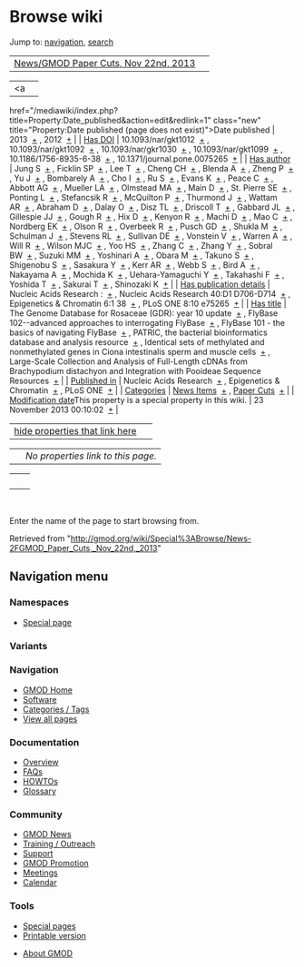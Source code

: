 <div id="mw-page-base" class="noprint">

</div>

<div id="mw-head-base" class="noprint">

</div>

<div id="content" class="mw-body" role="main">

<span id="top"></span>

<div id="mw-js-message" style="display:none;">

</div>



# <span dir="auto">Browse wiki</span>

<div id="bodyContent">

<div id="contentSub">

</div>

<div id="jump-to-nav" class="mw-jump">

Jump to: [navigation](#mw-navigation), [search](#p-search)

</div>

<div id="mw-content-text">

|  |  |
|----|----|
| [News/GMOD Paper Cuts, Nov 22nd, 2013](/wiki/News/GMOD_Paper_Cuts,_Nov_22nd,_2013 "News/GMOD Paper Cuts, Nov 22nd, 2013") |  |

|  |  |
|----|----|
| <a
href="/mediawiki/index.php?title=Property:Date_published&amp;action=edit&amp;redlink=1"
class="new"
title="Property:Date published (page does not exist)">Date published</a> | <span class="smwb-value">2013  <span class="smwsearch">[+](/wiki/Special%3ASearchByProperty/Date-20published/2013 "Special%3ASearchByProperty/Date-20published/2013")</span></span> , <span class="smwb-value">2012  <span class="smwsearch">[+](/wiki/Special%3ASearchByProperty/Date-20published/2012 "Special%3ASearchByProperty/Date-20published/2012")</span></span> |
| <a
href="/mediawiki/index.php?title=Property:Has_DOI&amp;action=edit&amp;redlink=1"
class="new" title="Property:Has DOI (page does not exist)">Has DOI</a> | <span class="smwb-value">10.1093/nar/gkt1012  <span class="smwsearch">[+](/wiki/Special%3ASearchByProperty/Has-20DOI/10.1093-2Fnar-2Fgkt1012 "Special%3ASearchByProperty/Has-20DOI/10.1093-2Fnar-2Fgkt1012")</span></span> , <span class="smwb-value">10.1093/nar/gkt1092  <span class="smwsearch">[+](/wiki/Special%3ASearchByProperty/Has-20DOI/10.1093-2Fnar-2Fgkt1092 "Special%3ASearchByProperty/Has-20DOI/10.1093-2Fnar-2Fgkt1092")</span></span> , <span class="smwb-value">10.1093/nar/gkr1030  <span class="smwsearch">[+](/wiki/Special%3ASearchByProperty/Has-20DOI/10.1093-2Fnar-2Fgkr1030 "Special%3ASearchByProperty/Has-20DOI/10.1093-2Fnar-2Fgkr1030")</span></span> , <span class="smwb-value">10.1093/nar/gkt1099  <span class="smwsearch">[+](/wiki/Special%3ASearchByProperty/Has-20DOI/10.1093-2Fnar-2Fgkt1099 "Special%3ASearchByProperty/Has-20DOI/10.1093-2Fnar-2Fgkt1099")</span></span> , <span class="smwb-value">10.1186/1756-8935-6-38  <span class="smwsearch">[+](/wiki/Special%3ASearchByProperty/Has-20DOI/10.1186-2F1756-2D8935-2D6-2D38 "Special%3ASearchByProperty/Has-20DOI/10.1186-2F1756-2D8935-2D6-2D38")</span></span> , <span class="smwb-value">10.1371/journal.pone.0075265  <span class="smwsearch">[+](/wiki/Special%3ASearchByProperty/Has-20DOI/10.1371-2Fjournal.pone.0075265 "Special%3ASearchByProperty/Has-20DOI/10.1371-2Fjournal.pone.0075265")</span></span> |
| <a
href="/mediawiki/index.php?title=Property:Has_author&amp;action=edit&amp;redlink=1"
class="new"
title="Property:Has author (page does not exist)">Has author</a> | <span class="smwb-value">Jung S  <span class="smwsearch">[+](/wiki/Special%3ASearchByProperty/Has-20author/Jung-20S "Special%3ASearchByProperty/Has-20author/Jung-20S")</span></span> , <span class="smwb-value">Ficklin SP  <span class="smwsearch">[+](/wiki/Special%3ASearchByProperty/Has-20author/Ficklin-20SP "Special%3ASearchByProperty/Has-20author/Ficklin-20SP")</span></span> , <span class="smwb-value">Lee T  <span class="smwsearch">[+](/wiki/Special%3ASearchByProperty/Has-20author/Lee-20T "Special%3ASearchByProperty/Has-20author/Lee-20T")</span></span> , <span class="smwb-value">Cheng CH  <span class="smwsearch">[+](/wiki/Special%3ASearchByProperty/Has-20author/Cheng-20CH "Special%3ASearchByProperty/Has-20author/Cheng-20CH")</span></span> , <span class="smwb-value">Blenda A  <span class="smwsearch">[+](/wiki/Special%3ASearchByProperty/Has-20author/Blenda-20A "Special%3ASearchByProperty/Has-20author/Blenda-20A")</span></span> , <span class="smwb-value">Zheng P  <span class="smwsearch">[+](/wiki/Special%3ASearchByProperty/Has-20author/Zheng-20P "Special%3ASearchByProperty/Has-20author/Zheng-20P")</span></span> , <span class="smwb-value">Yu J  <span class="smwsearch">[+](/wiki/Special%3ASearchByProperty/Has-20author/Yu-20J "Special%3ASearchByProperty/Has-20author/Yu-20J")</span></span> , <span class="smwb-value">Bombarely A  <span class="smwsearch">[+](/wiki/Special%3ASearchByProperty/Has-20author/Bombarely-20A "Special%3ASearchByProperty/Has-20author/Bombarely-20A")</span></span> , <span class="smwb-value">Cho I  <span class="smwsearch">[+](/wiki/Special%3ASearchByProperty/Has-20author/Cho-20I "Special%3ASearchByProperty/Has-20author/Cho-20I")</span></span> , <span class="smwb-value">Ru S  <span class="smwsearch">[+](/wiki/Special%3ASearchByProperty/Has-20author/Ru-20S "Special%3ASearchByProperty/Has-20author/Ru-20S")</span></span> , <span class="smwb-value">Evans K  <span class="smwsearch">[+](/wiki/Special%3ASearchByProperty/Has-20author/Evans-20K "Special%3ASearchByProperty/Has-20author/Evans-20K")</span></span> , <span class="smwb-value">Peace C  <span class="smwsearch">[+](/wiki/Special%3ASearchByProperty/Has-20author/Peace-20C "Special%3ASearchByProperty/Has-20author/Peace-20C")</span></span> , <span class="smwb-value">Abbott AG  <span class="smwsearch">[+](/wiki/Special%3ASearchByProperty/Has-20author/Abbott-20AG "Special%3ASearchByProperty/Has-20author/Abbott-20AG")</span></span> , <span class="smwb-value">Mueller LA  <span class="smwsearch">[+](/wiki/Special%3ASearchByProperty/Has-20author/Mueller-20LA "Special%3ASearchByProperty/Has-20author/Mueller-20LA")</span></span> , <span class="smwb-value">Olmstead MA  <span class="smwsearch">[+](/wiki/Special%3ASearchByProperty/Has-20author/Olmstead-20MA "Special%3ASearchByProperty/Has-20author/Olmstead-20MA")</span></span> , <span class="smwb-value">Main D  <span class="smwsearch">[+](/wiki/Special%3ASearchByProperty/Has-20author/Main-20D "Special%3ASearchByProperty/Has-20author/Main-20D")</span></span> , <span class="smwb-value">St. Pierre SE  <span class="smwsearch">[+](/wiki/Special%3ASearchByProperty/Has-20author/St.-20Pierre-20SE "Special%3ASearchByProperty/Has-20author/St.-20Pierre-20SE")</span></span> , <span class="smwb-value">Ponting L  <span class="smwsearch">[+](/wiki/Special%3ASearchByProperty/Has-20author/Ponting-20L "Special%3ASearchByProperty/Has-20author/Ponting-20L")</span></span> , <span class="smwb-value">Stefancsik R  <span class="smwsearch">[+](/wiki/Special%3ASearchByProperty/Has-20author/Stefancsik-20R "Special%3ASearchByProperty/Has-20author/Stefancsik-20R")</span></span> , <span class="smwb-value">McQuilton P  <span class="smwsearch">[+](/wiki/Special%3ASearchByProperty/Has-20author/McQuilton-20P "Special%3ASearchByProperty/Has-20author/McQuilton-20P")</span></span> , <span class="smwb-value">Thurmond J  <span class="smwsearch">[+](/wiki/Special%3ASearchByProperty/Has-20author/Thurmond-20J "Special%3ASearchByProperty/Has-20author/Thurmond-20J")</span></span> , <span class="smwb-value">Wattam AR  <span class="smwsearch">[+](/wiki/Special%3ASearchByProperty/Has-20author/Wattam-20AR "Special%3ASearchByProperty/Has-20author/Wattam-20AR")</span></span> , <span class="smwb-value">Abraham D  <span class="smwsearch">[+](/wiki/Special%3ASearchByProperty/Has-20author/Abraham-20D "Special%3ASearchByProperty/Has-20author/Abraham-20D")</span></span> , <span class="smwb-value">Dalay O  <span class="smwsearch">[+](/wiki/Special%3ASearchByProperty/Has-20author/Dalay-20O "Special%3ASearchByProperty/Has-20author/Dalay-20O")</span></span> , <span class="smwb-value">Disz TL  <span class="smwsearch">[+](/wiki/Special%3ASearchByProperty/Has-20author/Disz-20TL "Special%3ASearchByProperty/Has-20author/Disz-20TL")</span></span> , <span class="smwb-value">Driscoll T  <span class="smwsearch">[+](/wiki/Special%3ASearchByProperty/Has-20author/Driscoll-20T "Special%3ASearchByProperty/Has-20author/Driscoll-20T")</span></span> , <span class="smwb-value">Gabbard JL  <span class="smwsearch">[+](/wiki/Special%3ASearchByProperty/Has-20author/Gabbard-20JL "Special%3ASearchByProperty/Has-20author/Gabbard-20JL")</span></span> , <span class="smwb-value">Gillespie JJ  <span class="smwsearch">[+](/wiki/Special%3ASearchByProperty/Has-20author/Gillespie-20JJ "Special%3ASearchByProperty/Has-20author/Gillespie-20JJ")</span></span> , <span class="smwb-value">Gough R  <span class="smwsearch">[+](/wiki/Special%3ASearchByProperty/Has-20author/Gough-20R "Special%3ASearchByProperty/Has-20author/Gough-20R")</span></span> , <span class="smwb-value">Hix D  <span class="smwsearch">[+](/wiki/Special%3ASearchByProperty/Has-20author/Hix-20D "Special%3ASearchByProperty/Has-20author/Hix-20D")</span></span> , <span class="smwb-value">Kenyon R  <span class="smwsearch">[+](/wiki/Special%3ASearchByProperty/Has-20author/Kenyon-20R "Special%3ASearchByProperty/Has-20author/Kenyon-20R")</span></span> , <span class="smwb-value">Machi D  <span class="smwsearch">[+](/wiki/Special%3ASearchByProperty/Has-20author/Machi-20D "Special%3ASearchByProperty/Has-20author/Machi-20D")</span></span> , <span class="smwb-value">Mao C  <span class="smwsearch">[+](/wiki/Special%3ASearchByProperty/Has-20author/Mao-20C "Special%3ASearchByProperty/Has-20author/Mao-20C")</span></span> , <span class="smwb-value">Nordberg EK  <span class="smwsearch">[+](/wiki/Special%3ASearchByProperty/Has-20author/Nordberg-20EK "Special%3ASearchByProperty/Has-20author/Nordberg-20EK")</span></span> , <span class="smwb-value">Olson R  <span class="smwsearch">[+](/wiki/Special%3ASearchByProperty/Has-20author/Olson-20R "Special%3ASearchByProperty/Has-20author/Olson-20R")</span></span> , <span class="smwb-value">Overbeek R  <span class="smwsearch">[+](/wiki/Special%3ASearchByProperty/Has-20author/Overbeek-20R "Special%3ASearchByProperty/Has-20author/Overbeek-20R")</span></span> , <span class="smwb-value">Pusch GD  <span class="smwsearch">[+](/wiki/Special%3ASearchByProperty/Has-20author/Pusch-20GD "Special%3ASearchByProperty/Has-20author/Pusch-20GD")</span></span> , <span class="smwb-value">Shukla M  <span class="smwsearch">[+](/wiki/Special%3ASearchByProperty/Has-20author/Shukla-20M "Special%3ASearchByProperty/Has-20author/Shukla-20M")</span></span> , <span class="smwb-value">Schulman J  <span class="smwsearch">[+](/wiki/Special%3ASearchByProperty/Has-20author/Schulman-20J "Special%3ASearchByProperty/Has-20author/Schulman-20J")</span></span> , <span class="smwb-value">Stevens RL  <span class="smwsearch">[+](/wiki/Special%3ASearchByProperty/Has-20author/Stevens-20RL "Special%3ASearchByProperty/Has-20author/Stevens-20RL")</span></span> , <span class="smwb-value">Sullivan DE  <span class="smwsearch">[+](/wiki/Special%3ASearchByProperty/Has-20author/Sullivan-20DE "Special%3ASearchByProperty/Has-20author/Sullivan-20DE")</span></span> , <span class="smwb-value">Vonstein V  <span class="smwsearch">[+](/wiki/Special%3ASearchByProperty/Has-20author/Vonstein-20V "Special%3ASearchByProperty/Has-20author/Vonstein-20V")</span></span> , <span class="smwb-value">Warren A  <span class="smwsearch">[+](/wiki/Special%3ASearchByProperty/Has-20author/Warren-20A "Special%3ASearchByProperty/Has-20author/Warren-20A")</span></span> , <span class="smwb-value">Will R  <span class="smwsearch">[+](/wiki/Special%3ASearchByProperty/Has-20author/Will-20R "Special%3ASearchByProperty/Has-20author/Will-20R")</span></span> , <span class="smwb-value">Wilson MJC  <span class="smwsearch">[+](/wiki/Special%3ASearchByProperty/Has-20author/Wilson-20MJC "Special%3ASearchByProperty/Has-20author/Wilson-20MJC")</span></span> , <span class="smwb-value">Yoo HS  <span class="smwsearch">[+](/wiki/Special%3ASearchByProperty/Has-20author/Yoo-20HS "Special%3ASearchByProperty/Has-20author/Yoo-20HS")</span></span> , <span class="smwb-value">Zhang C  <span class="smwsearch">[+](/wiki/Special%3ASearchByProperty/Has-20author/Zhang-20C "Special%3ASearchByProperty/Has-20author/Zhang-20C")</span></span> , <span class="smwb-value">Zhang Y  <span class="smwsearch">[+](/wiki/Special%3ASearchByProperty/Has-20author/Zhang-20Y "Special%3ASearchByProperty/Has-20author/Zhang-20Y")</span></span> , <span class="smwb-value">Sobral BW  <span class="smwsearch">[+](/wiki/Special%3ASearchByProperty/Has-20author/Sobral-20BW "Special%3ASearchByProperty/Has-20author/Sobral-20BW")</span></span> , <span class="smwb-value">Suzuki MM  <span class="smwsearch">[+](/wiki/Special%3ASearchByProperty/Has-20author/Suzuki-20MM "Special%3ASearchByProperty/Has-20author/Suzuki-20MM")</span></span> , <span class="smwb-value">Yoshinari A  <span class="smwsearch">[+](/wiki/Special%3ASearchByProperty/Has-20author/Yoshinari-20A "Special%3ASearchByProperty/Has-20author/Yoshinari-20A")</span></span> , <span class="smwb-value">Obara M  <span class="smwsearch">[+](/wiki/Special%3ASearchByProperty/Has-20author/Obara-20M "Special%3ASearchByProperty/Has-20author/Obara-20M")</span></span> , <span class="smwb-value">Takuno S  <span class="smwsearch">[+](/wiki/Special%3ASearchByProperty/Has-20author/Takuno-20S "Special%3ASearchByProperty/Has-20author/Takuno-20S")</span></span> , <span class="smwb-value">Shigenobu S  <span class="smwsearch">[+](/wiki/Special%3ASearchByProperty/Has-20author/Shigenobu-20S "Special%3ASearchByProperty/Has-20author/Shigenobu-20S")</span></span> , <span class="smwb-value">Sasakura Y  <span class="smwsearch">[+](/wiki/Special%3ASearchByProperty/Has-20author/Sasakura-20Y "Special%3ASearchByProperty/Has-20author/Sasakura-20Y")</span></span> , <span class="smwb-value">Kerr AR  <span class="smwsearch">[+](/wiki/Special%3ASearchByProperty/Has-20author/Kerr-20AR "Special%3ASearchByProperty/Has-20author/Kerr-20AR")</span></span> , <span class="smwb-value">Webb S  <span class="smwsearch">[+](/wiki/Special%3ASearchByProperty/Has-20author/Webb-20S "Special%3ASearchByProperty/Has-20author/Webb-20S")</span></span> , <span class="smwb-value">Bird A  <span class="smwsearch">[+](/wiki/Special%3ASearchByProperty/Has-20author/Bird-20A "Special%3ASearchByProperty/Has-20author/Bird-20A")</span></span> , <span class="smwb-value">Nakayama A  <span class="smwsearch">[+](/wiki/Special%3ASearchByProperty/Has-20author/Nakayama-20A "Special%3ASearchByProperty/Has-20author/Nakayama-20A")</span></span> , <span class="smwb-value">Mochida K  <span class="smwsearch">[+](/wiki/Special%3ASearchByProperty/Has-20author/Mochida-20K "Special%3ASearchByProperty/Has-20author/Mochida-20K")</span></span> , <span class="smwb-value">Uehara-Yamaguchi Y  <span class="smwsearch">[+](/wiki/Special%3ASearchByProperty/Has-20author/Uehara-2DYamaguchi-20Y "Special%3ASearchByProperty/Has-20author/Uehara-2DYamaguchi-20Y")</span></span> , <span class="smwb-value">Takahashi F  <span class="smwsearch">[+](/wiki/Special%3ASearchByProperty/Has-20author/Takahashi-20F "Special%3ASearchByProperty/Has-20author/Takahashi-20F")</span></span> , <span class="smwb-value">Yoshida T  <span class="smwsearch">[+](/wiki/Special%3ASearchByProperty/Has-20author/Yoshida-20T "Special%3ASearchByProperty/Has-20author/Yoshida-20T")</span></span> , <span class="smwb-value">Sakurai T  <span class="smwsearch">[+](/wiki/Special%3ASearchByProperty/Has-20author/Sakurai-20T "Special%3ASearchByProperty/Has-20author/Sakurai-20T")</span></span> , <span class="smwb-value">Shinozaki K  <span class="smwsearch">[+](/wiki/Special%3ASearchByProperty/Has-20author/Shinozaki-20K "Special%3ASearchByProperty/Has-20author/Shinozaki-20K")</span></span> |
| <a
href="/mediawiki/index.php?title=Property:Has_publication_details&amp;action=edit&amp;redlink=1"
class="new"
title="Property:Has publication details (page does not exist)">Has publication details</a> | <span class="smwb-value">Nucleic Acids Research :  <span class="smwsearch">[+](/wiki/Special%3ASearchByProperty/Has-20publication-20details/Nucleic-20Acids-20Research-20: "Special%3ASearchByProperty/Has-20publication-20details/Nucleic-20Acids-20Research-20:")</span></span> , <span class="smwb-value">Nucleic Acids Research 40:D1 D706-D714  <span class="smwsearch">[+](/wiki/Special%3ASearchByProperty/Has-20publication-20details/Nucleic-20Acids-20Research-2040:D1-20D706-2DD714 "Special%3ASearchByProperty/Has-20publication-20details/Nucleic-20Acids-20Research-2040:D1-20D706-2DD714")</span></span> , <span class="smwb-value">Epigenetics & Chromatin 6:1 38  <span class="smwsearch">[+](/wiki/Special%3ASearchByProperty/Has-20publication-20details/Epigenetics-20-26-20Chromatin-206:1-2038 "Special%3ASearchByProperty/Has-20publication-20details/Epigenetics-20-26-20Chromatin-206:1-2038")</span></span> , <span class="smwb-value">PLoS ONE 8:10 e75265  <span class="smwsearch">[+](/wiki/Special%3ASearchByProperty/Has-20publication-20details/PLoS-20ONE-208:10-20e75265 "Special%3ASearchByProperty/Has-20publication-20details/PLoS-20ONE-208:10-20e75265")</span></span> |
| [Has title](/wiki/Property%3AHas_title "Property:Has title") | <span class="smwb-value">The Genome Database for Rosaceae (GDR): year 10 update  <span class="smwsearch">[+](/wiki/Special%3ASearchByProperty/Has-20title/The-20Genome-20Database-20for-20Rosaceae-20(GDR):-20year-2010-20update "Special%3ASearchByProperty/Has-20title/The-20Genome-20Database-20for-20Rosaceae-20(GDR):-20year-2010-20update")</span></span> , <span class="smwb-value">FlyBase 102--advanced approaches to interrogating FlyBase  <span class="smwsearch">[+](/wiki/Special%3ASearchByProperty/Has-20title/FlyBase-20102-2D-2Dadvanced-20approaches-20to-20interrogating-20FlyBase "Special%3ASearchByProperty/Has-20title/FlyBase-20102-2D-2Dadvanced-20approaches-20to-20interrogating-20FlyBase")</span></span> , <span class="smwb-value">FlyBase 101 - the basics of navigating FlyBase  <span class="smwsearch">[+](/wiki/Special%3ASearchByProperty/Has-20title/FlyBase-20101-20-2D-20the-20basics-20of-20navigating-20FlyBase "Special%3ASearchByProperty/Has-20title/FlyBase-20101-20-2D-20the-20basics-20of-20navigating-20FlyBase")</span></span> , <span class="smwb-value">PATRIC, the bacterial bioinformatics database and analysis resource  <span class="smwsearch">[+](/wiki/Special%3ASearchByProperty/Has-20title/PATRIC,-20the-20bacterial-20bioinformatics-20database-20and-20analysis-20resource "Special%3ASearchByProperty/Has-20title/PATRIC,-20the-20bacterial-20bioinformatics-20database-20and-20analysis-20resource")</span></span> , <span class="smwb-value">Identical sets of methylated and nonmethylated genes in Ciona intestinalis sperm and muscle cells  <span class="smwsearch">[+](/wiki/Special%3ASearchByProperty/Has-20title/Identical-20sets-20of-20methylated-20and-20nonmethylated-20genes-20in-20Ciona-20intestinalis-20sperm-20and-20muscle-20cells "Special%3ASearchByProperty/Has-20title/Identical-20sets-20of-20methylated-20and-20nonmethylated-20genes-20in-20Ciona-20intestinalis-20sperm-20and-20muscle-20cells")</span></span> , <span class="smwb-value">Large-Scale Collection and Analysis of Full-Length cDNAs from Brachypodium distachyon and Integration with Pooideae Sequence Resources  <span class="smwsearch">[+](/wiki/Special%3ASearchByProperty/Has-20title/Large-2DScale-20Collection-20and-20Analysis-20of-20Full-2DLength-20cDNAs-20from-20Brachypodium-20distachyon-20and-20Integration-20with-20Pooideae-20Sequence-20Resources "Special%3ASearchByProperty/Has-20title/Large-2DScale-20Collection-20and-20Analysis-20of-20Full-2DLength-20cDNAs-20from-20Brachypodium-20distachyon-20and-20Integration-20with-20Pooideae-20Sequence-20Resources")</span></span> |
| <a
href="/mediawiki/index.php?title=Property:Published_in&amp;action=edit&amp;redlink=1"
class="new"
title="Property:Published in (page does not exist)">Published in</a> | <span class="smwb-value">Nucleic Acids Research  <span class="smwsearch">[+](/wiki/Special%3ASearchByProperty/Published-20in/Nucleic-20Acids-20Research "Special%3ASearchByProperty/Published-20in/Nucleic-20Acids-20Research")</span></span> , <span class="smwb-value">Epigenetics & Chromatin  <span class="smwsearch">[+](/wiki/Special%3ASearchByProperty/Published-20in/Epigenetics-20-26-20Chromatin "Special%3ASearchByProperty/Published-20in/Epigenetics-20-26-20Chromatin")</span></span> , <span class="smwb-value">PLoS ONE  <span class="smwsearch">[+](/wiki/Special%3ASearchByProperty/Published-20in/PLoS-20ONE "Special%3ASearchByProperty/Published-20in/PLoS-20ONE")</span></span> |
| [Categories](/wiki/Special%3ACategories "Special%3ACategories") | <span class="smwb-value">[News Items](/wiki/Category%3ANews_Items "Category%3ANews Items")  <span class="smwsearch">[+](/wiki/Special%3ASearchByProperty/News-20Items "Special%3ASearchByProperty/News-20Items")</span></span> , <span class="smwb-value">[Paper Cuts](/wiki/Category%3APaper_Cuts "Category%3APaper Cuts")  <span class="smwsearch">[+](/wiki/Special%3ASearchByProperty/Paper-20Cuts "Special%3ASearchByProperty/Paper-20Cuts")</span></span> |
| <span class="smw-highlighter" data-type="1" state="inline" data-title="Property"><span class="smwbuiltin">[Modification date](/wiki/Property:Modification_date "Property:Modification date")</span><span class="smwttcontent">This property is a special property in this wiki.</span></span> | <span class="smwb-value">23 November 2013 00:10:02  <span class="smwsearch">[+](/wiki/Special%3ASearchByProperty/Modification-20date/23-20November-202013-2000:10:02 "Special%3ASearchByProperty/Modification-20date/23-20November-202013-2000:10:02")</span></span> |

<span id="smw_browse_incoming"></span>

|  |  |
|----|----|
| [hide properties that link here](/mediawiki/index.php?title=Special:Browse&offset=0&dir=out&article=News%2FGMOD+Paper+Cuts%2C+Nov+22nd%2C+2013)  |  |

|     |                                    |
|-----|------------------------------------|
|     | *No properties link to this page.* |

|     |     |
|-----|-----|
|     |     |

 

Enter the name of the page to start browsing from.  

</div>

<div class="printfooter">

Retrieved from
"<http://gmod.org/wiki/Special%3ABrowse/News-2FGMOD_Paper_Cuts,_Nov_22nd,_2013>"

</div>

<div id="catlinks" class="catlinks catlinks-allhidden">

</div>

<div class="visualClear">

</div>

</div>

</div>

<div id="mw-navigation">

## Navigation menu

<div id="mw-head">



<div id="left-navigation">

<div id="p-namespaces" class="vectorTabs" role="navigation"
aria-labelledby="p-namespaces-label">

### Namespaces

- <span id="ca-nstab-special">[Special
  page](/wiki/Special%3ABrowse/News-2FGMOD_Paper_Cuts,_Nov_22nd,_2013 "This is a special page, you cannot edit the page itself")</span>

</div>

<div id="p-variants" class="vectorMenu emptyPortlet" role="navigation"
aria-labelledby="p-variants-label">

### 

### Variants[](#)

<div class="menu">

</div>

</div>

</div>





</div>



</div>

</div>

</div>

<div id="mw-panel">

<div id="p-logo" role="banner">

<a href="/wiki/Main_Page"
style="background-image: url(http://gmod.org/images/GMOD-cogs.png);"
title="Visit the main page"></a>

</div>

<div id="p-Navigation" class="portal" role="navigation"
aria-labelledby="p-Navigation-label">

### Navigation

<div class="body">

- <span id="n-GMOD-Home">[GMOD Home](/wiki/Main_Page)</span>
- <span id="n-Software">[Software](/wiki/GMOD_Components)</span>
- <span id="n-Categories-.2F-Tags">[Categories /
  Tags](/wiki/Categories)</span>
- <span id="n-View-all-pages">[View all
  pages](/wiki/Special:AllPages)</span>

</div>

</div>

<div id="p-Documentation" class="portal" role="navigation"
aria-labelledby="p-Documentation-label">

### Documentation

<div class="body">

- <span id="n-Overview">[Overview](/wiki/Overview)</span>
- <span id="n-FAQs">[FAQs](/wiki/Category%3AFAQ)</span>
- <span id="n-HOWTOs">[HOWTOs](/wiki/Category%3AHOWTO)</span>
- <span id="n-Glossary">[Glossary](/wiki/Glossary)</span>

</div>

</div>

<div id="p-Community" class="portal" role="navigation"
aria-labelledby="p-Community-label">

### Community

<div class="body">

- <span id="n-GMOD-News">[GMOD News](/wiki/GMOD_News)</span>
- <span id="n-Training-.2F-Outreach">[Training /
  Outreach](/wiki/Training_and_Outreach)</span>
- <span id="n-Support">[Support](/wiki/Support)</span>
- <span id="n-GMOD-Promotion">[GMOD
  Promotion](/wiki/GMOD_Promotion)</span>
- <span id="n-Meetings">[Meetings](/wiki/Meetings)</span>
- <span id="n-Calendar">[Calendar](/wiki/Calendar)</span>

</div>

</div>

<div id="p-tb" class="portal" role="navigation"
aria-labelledby="p-tb-label">

### Tools

<div class="body">

- <span id="t-specialpages"><a href="/wiki/Special%3ASpecialPages" accesskey="q"
  title="A list of all special pages [q]">Special pages</a></span>
- <span id="t-print"><a
  href="/mediawiki/index.php?title=Special%3ABrowse/News-2FGMOD_Paper_Cuts,_Nov_22nd,_2013&amp;printable=yes"
  rel="alternate" accesskey="p"
  title="Printable version of this page [p]">Printable version</a></span>

</div>

</div>

</div>

</div>

<div id="footer" role="contentinfo">

- <span id="footer-places-about">[About
  GMOD](/wiki/GMOD:About "GMOD:About")</span>

<!-- -->






</div>
